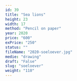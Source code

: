 ```yaml
---
id: 39
title: "Sea lions"
height: 23
width: 17
method: "Pencil on paper"
year: 2020
price: "600"
exPrice: "250"
status: ""
fileName: "2020-soeloever.jpg"
medie: "drawing"
draft: "False"
slug: "soeloever"
weight: "110"
---
```

